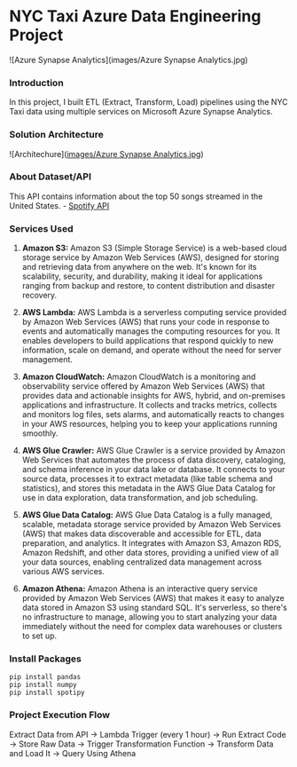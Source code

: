 # NYC Taxi Azure Data Engineering Project
![Azure Synapse Analytics](images/Azure Synapse Analytics.jpg)

### Introduction
In this project, I built ETL (Extract, Transform, Load) pipelines using the NYC Taxi data using multiple services on Microsoft Azure Synapse Analytics.


### Solution Architecture
![Architechure]([images/Azure Synapse Analytics.jpg](https://github.com/okaforoa/nyc-taxi-azure-data-engineering-project/blob/main/images/Azure%20Synapse%20Analytics.jpg))

### About Dataset/API
This API contains information about the top 50 songs streamed in the United States. - [Spotify API](https://developer.spotify.com/documentation/web-api)

### Services Used
1. **Amazon S3:** Amazon S3 (Simple Storage Service) is a web-based cloud storage service by Amazon Web Services (AWS), designed for storing and retrieving data from anywhere on the web. It's known for its scalability, security, and durability, making it ideal for applications ranging from backup and restore, to content distribution and disaster recovery. 

2. **AWS Lambda:** AWS Lambda is a serverless computing service provided by Amazon Web Services (AWS) that runs your code in response to events and automatically manages the computing resources for you. It enables developers to build applications that respond quickly to new information, scale on demand, and operate without the need for server management.

3. **Amazon CloudWatch:** Amazon CloudWatch is a monitoring and observability service offered by Amazon Web Services (AWS) that provides data and actionable insights for AWS, hybrid, and on-premises applications and infrastructure. It collects and tracks metrics, collects and monitors log files, sets alarms, and automatically reacts to changes in your AWS resources, helping you to keep your applications running smoothly.

4. **AWS Glue Crawler:** AWS Glue Crawler is a service provided by Amazon Web Services that automates the process of data discovery, cataloging, and schema inference in your data lake or database. It connects to your source data, processes it to extract metadata (like table schema and statistics), and stores this metadata in the AWS Glue Data Catalog for use in data exploration, data transformation, and job scheduling.

5. **AWS Glue Data Catalog:** AWS Glue Data Catalog is a fully managed, scalable, metadata storage service provided by Amazon Web Services (AWS) that makes data discoverable and accessible for ETL, data preparation, and analytics. It integrates with Amazon S3, Amazon RDS, Amazon Redshift, and other data stores, providing a unified view of all your data sources, enabling centralized data management across various AWS services.

6. **Amazon Athena:** Amazon Athena is an interactive query service provided by Amazon Web Services (AWS) that makes it easy to analyze data stored in Amazon S3 using standard SQL. It's serverless, so there's no infrastructure to manage, allowing you to start analyzing your data immediately without the need for complex data warehouses or clusters to set up.

### Install Packages
```
pip install pandas
pip install numpy
pip install spotipy
```

### Project Execution Flow 
Extract Data from API -> Lambda Trigger (every 1 hour) -> Run Extract Code -> Store Raw Data -> Trigger Transformation Function -> Transform Data and Load It -> Query Using Athena
